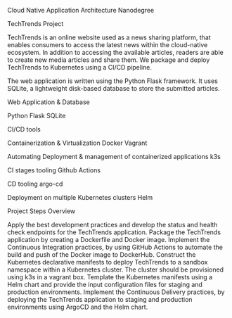 Cloud Native Application Architecture Nanodegree 

TechTrends Project


TechTrends is an online website used as a news sharing platform, that enables consumers to access the latest news within the cloud-native ecosystem. In addition to accessing the available articles, readers are able to create new media articles and share them. We package and deploy TechTrends to Kubernetes using a CI/CD pipeline.


The web application is written using the Python Flask framework. It uses SQLite, a lightweight disk-based database to store the submitted articles.

Web Application & Database

Python
Flask
SQLite

CI/CD tools

Containerization & Virtualization
Docker
Vagrant

Automating Deployment & management of containerized applications
k3s

CI stages tooling
Github Actions

CD tooling
argo-cd

Deployment on multiple Kubernetes clusters
Helm


Project Steps Overview

Apply the best development practices and develop the status and health check endpoints for the TechTrends application.
Package the TechTrends application by creating a Dockerfile and Docker image.
Implement the Continuous Integration practices, by using GitHub Actions to automate the build and push of the Docker image to DockerHub.
Construct the Kubernetes declarative manifests to deploy TechTrends to a sandbox namespace within a Kubernetes cluster. The cluster should be provisioned using k3s in a vagrant box.
Template the Kubernetes manifests using a Helm chart and provide the input configuration files for staging and production environments.
Implement the Continuous Delivery practices, by deploying the TechTrends application to staging and production environments using ArgoCD and the Helm chart.


